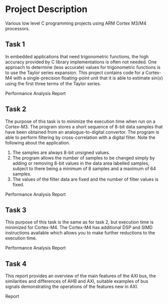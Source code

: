 # Project Description
Various low level C programming projects using ARM Cortex M3/M4 processors. 

## Task 1
In embedded applications that need trigonometric functions, the high accuracy provided by C library implementations is often not needed. One approach to determine (less accurate) values for trigonometric functions is to use the Taylor series expansion. This project contains code for a Cortex-M4 with a single-precision floating-point unit that it is able to estimate sin(𝑥) using the first three terms of the Taylor series. 

Performance Analysis Report

## Task 2
The purpose of this task is to minimize the execution time when run on a Cortex-M3. The program stores a short sequence of 8-bit data samples that have been obtained from an analogue-to-digital convertor. The program is able to perform filtering by cross-correlation with a digital filter. 
Note the following about the application. 
1. The samples are always 8-bit unsigned values. 
2. The program allows the number of samples to be changed simply by adding or removing 8-bit values in the data area labelled samples, subject to there being a minimum of 8 samples and a maximum of 64 samples. 
3. The values of the filter data are fixed and the number of filter values is fixed. 

Performance Analysis Report

## Task 3
This purpose of this task is the same as for task 2, but execution time is minimized for Cortex-M4. The Cortex-M4 has additional DSP and SIMD instructions available which allows you to make further reductions to the execution time. 

Performance Analysis Report

## Task 4
This report provides an overview of the main features of the AXI bus, the similarities and differences of AHB and AXI, suitable examples of bus signals demonstrating the operations of the features new in AXI. 

Report